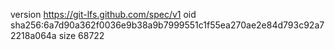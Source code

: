 version https://git-lfs.github.com/spec/v1
oid sha256:6a7d90a362f0036e9b38a9b7999551c1f55ea270ae2e84d793c92a72218a064a
size 68722
